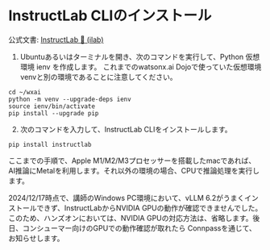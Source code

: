 # InstructLab CLIのインストール

公式文書: [InstructLab 🐶 (ilab)](https://github.com/instructlab/instructlab/blob/main/README.md)

1. Ubuntuあるいはターミナルを開き、次のコマンドを実行して、Python 仮想環境 ienv を作成します。
これまでのwatsonx.ai Dojoで使っていた仮想環境venvと別の環境であることに注意してください。

```
cd ~/wxai
python -m venv --upgrade-deps ienv
source ienv/bin/activate
pip install --upgrade pip
```

2. 次のコマンドを入力して、InstructLab CLIをインストールします。 
```
pip install instructlab
```

ここまでの手順で、Apple M1/M2/M3プロセッサーを搭載したmacであれば、AI推論にMetalを利用します。それ以外の環境の場合、CPUで推論処理を実行します。

2024/12/17時点で、講師のWindows PC環境において、vLLM 6.2がうまくインストールできず、InstructLabからNVIDIA GPUの動作が確認できませんでした。このため、ハンズオンにおいては、NVIDIA GPUの対応方法は、省略します。後日、コンシューマー向けのGPUでの動作確認が取れたら Connpassを通じて、お知らせします。



